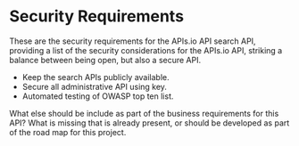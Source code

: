 # Security Requirements
These are the security requirements for the APIs.io API search API, providing a list of the security considerations for the APIs.io API, striking a balance between being open, but also a secure API.

- Keep the search APIs publicly available.
- Secure all administrative API using key.
- Automated testing of OWASP top ten list.

What else should be include as part of the business requirements for this API? What is missing that is already present, or should be developed as part of the road  map for this project.